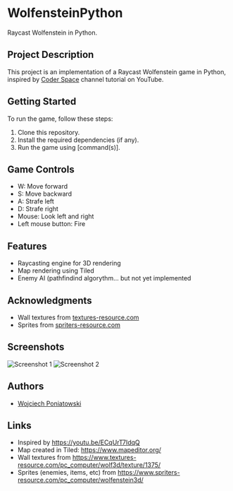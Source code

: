# WolfensteinPython

Raycast Wolfenstein in Python.

## Project Description

This project is an implementation of a Raycast Wolfenstein game in Python, inspired by [Coder Space](https://youtu.be/ECqUrT7IdqQ) channel tutorial on YouTube.

## Getting Started

To run the game, follow these steps:

1. Clone this repository.
2. Install the required dependencies (if any).
3. Run the game using [command(s)].

## Game Controls

- W: Move forward
- S: Move backward
- A: Strafe left
- D: Strafe right
- Mouse: Look left and right
- Left mouse button: Fire

## Features

- Raycasting engine for 3D rendering
- Map rendering using Tiled
- Enemy AI (pathfindind algorythm... but not yet implemented

## Acknowledgments

- Wall textures from [textures-resource.com](https://www.textures-resource.com/pc_computer/wolf3d/texture/1375/)
- Sprites from [spriters-resource.com](https://www.spriters-resource.com/pc_computer/wolfenstein3d/)

## Screenshots

![Screenshot 1](/screenshots/screenshot1.png)
![Screenshot 2](/screenshots/screenshot2.png)

## Authors

- [Wojciech Poniatowski](https://github.com/poniat)

## Links
- Inspired by https://youtu.be/ECqUrT7IdqQ
- Map created in Tiled: https://www.mapeditor.org/
- Wall textures from https://www.textures-resource.com/pc_computer/wolf3d/texture/1375/
- Sprites (enemies, items, etc) from https://www.spriters-resource.com/pc_computer/wolfenstein3d/
